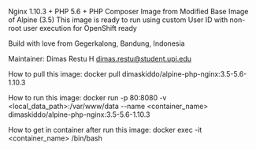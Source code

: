Nginx 1.10.3 + PHP 5.6 + PHP Composer Image from Modified Base Image of Alpine (3.5)
This image is ready to run using custom User ID with non-root user execution for OpenShift ready

Build with love from Gegerkalong, Bandung, Indonesia

Maintainer:
Dimas Restu H <dimas.restu@student.upi.edu>


How to pull this image:
docker pull dimaskiddo/alpine-php-nginx:3.5-5.6-1.10.3


How to run this image:
docker run -p 80:8080 -v <local_data_path>:/var/www/data --name <container_name> dimaskiddo/alpine-php-nginx:3.5-5.6-1.10.3


How to get in container after run this image:
docker exec -it <container_name> /bin/bash
